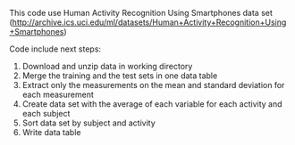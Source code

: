 This code use Human Activity Recognition Using Smartphones data set (http://archive.ics.uci.edu/ml/datasets/Human+Activity+Recognition+Using+Smartphones)

Code include next steps:
1. Download and unzip data in working directory
2. Merge the training and the test sets in one data table
3. Extract only the measurements on the mean and standard deviation for each measurement
4. Create data set with the average of each variable for each activity and each subject
5. Sort data set by subject and activity
6. Write data table